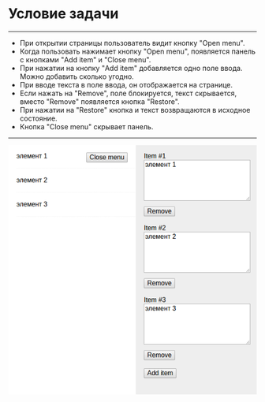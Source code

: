# Условие задачи
---
+  При открытии страницы пользователь видит кнопку "Open menu".
+  Когда пользовать нажимает кнопку "Open menu", появляется панель с кнопками "Add item" и "Close menu".
+  При нажатии на кнопку "Add item" добавляется одно поле ввода. Можно добавить сколько угодно.
+  При вводе текста в поле ввода, он отображается на странице.
+  Если нажать на "Remove", поле блокируется, текст скрывается, вместо "Remove" появляется кнопка "Restore".
+  При нажатии на "Restore" кнопка и текст возвращаются в исходное состояние.
+  Кнопка "Close menu" скрывает панель.

---

![](https://github.com/topus009/study/blob/master/JQuery/test_4.png)
